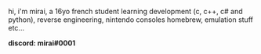 hi, i'm mirai, a 16yo french student learning development (c, c++, c# and python), reverse engineering, nintendo consoles homebrew, emulation stuff etc...

**discord: mirai#0001**
